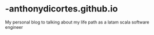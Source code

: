 # -anthonydicortes.github.io
My personal blog to talking about my life path as a latam scala software engineer 
